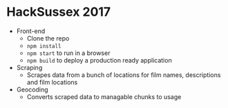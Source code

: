 # HackSussex 2017
* Front-end
  * Clone the repo
  * ```npm install```
  * ```npm start``` to run in a browser
  * ```npm build``` to deploy a production ready application
* Scraping
  * Scrapes data from a bunch of locations for film names, descriptions and film locations
* Geocoding
  * Converts scraped data to managable chunks to usage
